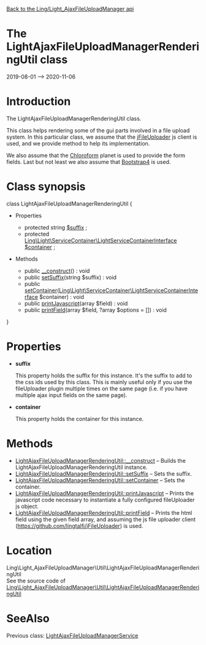 [Back to the Ling/Light_AjaxFileUploadManager api](https://github.com/lingtalfi/Light_AjaxFileUploadManager/blob/master/doc/api/Ling/Light_AjaxFileUploadManager.md)



The LightAjaxFileUploadManagerRenderingUtil class
================
2019-08-01 --> 2020-11-06






Introduction
============

The LightAjaxFileUploadManagerRenderingUtil class.

This class helps rendering some of the gui parts involved in a file upload system.
In this particular class, we assume that the [jFileUploader](https://github.com/lingtalfi/jFileUploader) js client is used,
and we provide method to help its implementation.


We also assume that the [Chloroform](https://github.com/lingtalfi/Chloroform) planet is used to provide the form fields.
Last but not least we also assume that [Bootstrap4](https://getbootstrap.com/docs/4.0/getting-started/introduction/) is used.



Class synopsis
==============


class <span class="pl-k">LightAjaxFileUploadManagerRenderingUtil</span>  {

- Properties
    - protected string [$suffix](#property-suffix) ;
    - protected [Ling\Light\ServiceContainer\LightServiceContainerInterface](https://github.com/lingtalfi/Light/blob/master/doc/api/Ling/Light/ServiceContainer/LightServiceContainerInterface.md) [$container](#property-container) ;

- Methods
    - public [__construct](https://github.com/lingtalfi/Light_AjaxFileUploadManager/blob/master/doc/api/Ling/Light_AjaxFileUploadManager/Util/LightAjaxFileUploadManagerRenderingUtil/__construct.md)() : void
    - public [setSuffix](https://github.com/lingtalfi/Light_AjaxFileUploadManager/blob/master/doc/api/Ling/Light_AjaxFileUploadManager/Util/LightAjaxFileUploadManagerRenderingUtil/setSuffix.md)(string $suffix) : void
    - public [setContainer](https://github.com/lingtalfi/Light_AjaxFileUploadManager/blob/master/doc/api/Ling/Light_AjaxFileUploadManager/Util/LightAjaxFileUploadManagerRenderingUtil/setContainer.md)([Ling\Light\ServiceContainer\LightServiceContainerInterface](https://github.com/lingtalfi/Light/blob/master/doc/api/Ling/Light/ServiceContainer/LightServiceContainerInterface.md) $container) : void
    - public [printJavascript](https://github.com/lingtalfi/Light_AjaxFileUploadManager/blob/master/doc/api/Ling/Light_AjaxFileUploadManager/Util/LightAjaxFileUploadManagerRenderingUtil/printJavascript.md)(array $field) : void
    - public [printField](https://github.com/lingtalfi/Light_AjaxFileUploadManager/blob/master/doc/api/Ling/Light_AjaxFileUploadManager/Util/LightAjaxFileUploadManagerRenderingUtil/printField.md)(array $field, ?array $options = []) : void

}




Properties
=============

- <span id="property-suffix"><b>suffix</b></span>

    This property holds the suffix for this instance.
    It's the suffix to add to the css ids used by this class.
    This is mainly useful only if you use the fileUploader plugin multiple times on the same page (i.e. if you have
    multiple ajax input fields on the same page).
    
    

- <span id="property-container"><b>container</b></span>

    This property holds the container for this instance.
    
    



Methods
==============

- [LightAjaxFileUploadManagerRenderingUtil::__construct](https://github.com/lingtalfi/Light_AjaxFileUploadManager/blob/master/doc/api/Ling/Light_AjaxFileUploadManager/Util/LightAjaxFileUploadManagerRenderingUtil/__construct.md) &ndash; Builds the LightAjaxFileUploadManagerRenderingUtil instance.
- [LightAjaxFileUploadManagerRenderingUtil::setSuffix](https://github.com/lingtalfi/Light_AjaxFileUploadManager/blob/master/doc/api/Ling/Light_AjaxFileUploadManager/Util/LightAjaxFileUploadManagerRenderingUtil/setSuffix.md) &ndash; Sets the suffix.
- [LightAjaxFileUploadManagerRenderingUtil::setContainer](https://github.com/lingtalfi/Light_AjaxFileUploadManager/blob/master/doc/api/Ling/Light_AjaxFileUploadManager/Util/LightAjaxFileUploadManagerRenderingUtil/setContainer.md) &ndash; Sets the container.
- [LightAjaxFileUploadManagerRenderingUtil::printJavascript](https://github.com/lingtalfi/Light_AjaxFileUploadManager/blob/master/doc/api/Ling/Light_AjaxFileUploadManager/Util/LightAjaxFileUploadManagerRenderingUtil/printJavascript.md) &ndash; Prints the javascript code necessary to instantiate a fully configured fileUploader js object.
- [LightAjaxFileUploadManagerRenderingUtil::printField](https://github.com/lingtalfi/Light_AjaxFileUploadManager/blob/master/doc/api/Ling/Light_AjaxFileUploadManager/Util/LightAjaxFileUploadManagerRenderingUtil/printField.md) &ndash; Prints the html field using the given field array, and assuming the js file uploader client (https://github.com/lingtalfi/jFileUploader) is used.





Location
=============
Ling\Light_AjaxFileUploadManager\Util\LightAjaxFileUploadManagerRenderingUtil<br>
See the source code of [Ling\Light_AjaxFileUploadManager\Util\LightAjaxFileUploadManagerRenderingUtil](https://github.com/lingtalfi/Light_AjaxFileUploadManager/blob/master/Util/LightAjaxFileUploadManagerRenderingUtil.php)



SeeAlso
==============
Previous class: [LightAjaxFileUploadManagerService](https://github.com/lingtalfi/Light_AjaxFileUploadManager/blob/master/doc/api/Ling/Light_AjaxFileUploadManager/Service/LightAjaxFileUploadManagerService.md)<br>
